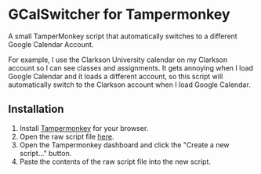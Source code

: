 # GCalSwitcher for Tampermonkey
 
A small TamperMonkey script that automatically switches to a different Google Calendar Account. 

For example, I use the Clarkson University calendar on my Clarkson account so I can see classes and assignments. It gets annoying when I load Google Calendar and it loads a different account, so this script will automatically switch to the Clarkson account when I load Google Calendar.

## Installation

1. Install [Tampermonkey](https://www.tampermonkey.net/) for your browser.
2. Open the raw script file [here](https://raw.githubusercontent.com/NelsonDane/GCalSwitcher/main/gcal.user.js).
3. Open the Tampermonkey dashboard and click the "Create a new script..." button.
4. Paste the contents of the raw script file into the new script.